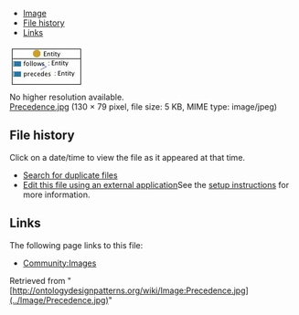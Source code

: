 * [Image](../Image/Precedence.jpg#file)
* [File history](../Image/Precedence.jpg#filehistory)
* [Links](../Image/Precedence.jpg#filelinks)

[![Image:Precedence.jpg](../images/2/23/Precedence.jpg)](../images/2/23/Precedence.jpg)  
No higher resolution available.  
[Precedence.jpg](../images/2/23/Precedence.jpg)‎ (130 × 79 pixel, file size: 5 KB, MIME type: image/jpeg)

## File history

Click on a date/time to view the file as it appeared at that time.



  
* [Search for duplicate files](http://ontologydesignpatterns.org/wiki/Special:FileDuplicateSearch/Precedence.jpg "Special:FileDuplicateSearch/Precedence.jpg")
* [Edit this file using an external application](http://ontologydesignpatterns.org/wiki/index.php?title=Image:Precedence.jpg&action=edit&externaledit=true&mode=file "Image:Precedence.jpg")See the [setup instructions](http://www.mediawiki.org/wiki/Manual:External_editors "http://www.mediawiki.org/wiki/Manual:External_editors") for more information.

## Links



The following page links to this file:


* [Community:Images](../Community/Images "Community:Images")


Retrieved from "[http://ontologydesignpatterns.org/wiki/Image:Precedence.jpg](../Image/Precedence.jpg)"